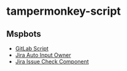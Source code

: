 # tampermonkey-script

## Mspbots

- [GitLab Script](/mspbots/gitlab_merge.js)
- [Jira Auto Input Owner](/mspbots/jira_input_owner.js)
- [Jira Issue Check Component](/mspbots/jira_issuelist_component.js)
